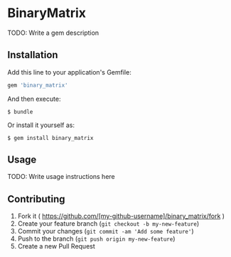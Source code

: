 # BinaryMatrix

TODO: Write a gem description

## Installation

Add this line to your application's Gemfile:

```ruby
gem 'binary_matrix'
```

And then execute:

    $ bundle

Or install it yourself as:

    $ gem install binary_matrix

## Usage

TODO: Write usage instructions here

## Contributing

1. Fork it ( https://github.com/[my-github-username]/binary_matrix/fork )
2. Create your feature branch (`git checkout -b my-new-feature`)
3. Commit your changes (`git commit -am 'Add some feature'`)
4. Push to the branch (`git push origin my-new-feature`)
5. Create a new Pull Request
